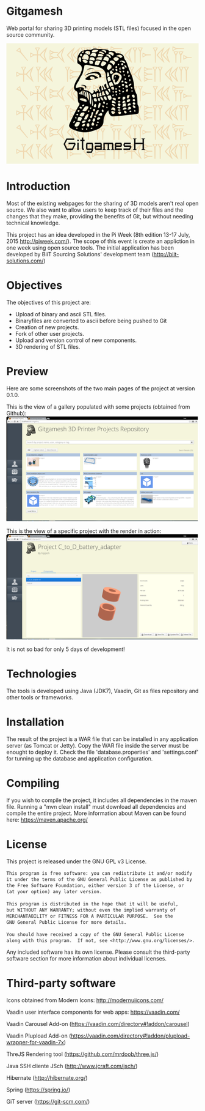 # Gitgamesh
Web portal for sharing 3D printing models (STL files) focused in the open source community.

![Gitgamesh logo](https://github.com/a-perez/Gitgamesh/blob/master/gitgamesh-gui/src/logo/gitgamesh-logo.png)

# Introduction

Most of the existing webpages for the sharing of 3D models aren't real open source. We also want to allow users to keep track of their files and the changes that they make, providing the benefits of Git, but without needing technical knowledge.

This project has an idea developed in the Pi Week (8th edition 13-17 July, 2015 http://piweek.com/). The scope of this event is create an appliction in one week using open source tools. The initial application has been developed by BiiT Sourcing Solutions' development team (http://biit-solutions.com/)

# Objectives
The objectives of this project are: 
* Upload of binary and ascii STL files.
* Binaryfiles are converted to ascii before being pushed to Git
* Creation of new projects.
* Fork of other user projects.
* Upload and version control of new components.
* 3D rendering of STL files.

# Preview
Here are some screenshots of the two main pages of the project at version 0.1.0. 

This is the view of a gallery populated with some projects (obtained from Github):
![Gallery Preview](https://github.com/a-perez/Gitgamesh/blob/master/gitgamesh-release/screenshots/Gallery.png)

This is the view of a specific project with the render in action:
![Project Preview](https://github.com/a-perez/Gitgamesh/blob/master/gitgamesh-release/screenshots/Project.png)

It is not so bad for only 5 days of development!

# Technologies

The tools is developed using Java (JDK7), Vaadin, Git as files repository and other tools or frameworks. 

# Installation

The result of the project is a WAR file that can be installed in any application server (as Tomcat or Jetty). Copy the WAR file inside the server must be enought to deploy it. Check the file 'database.properties' and 'settings.conf' for tunning up the database and application configuration. 

# Compiling
If you wish to compile the project, it includes all dependencies in the maven file. Running a "mvn clean install" must download all dependencies and compile the entire project. More information about Maven can be found here: https://maven.apache.org/

# License

This project is released under the GNU GPL v3 License. 

    This program is free software: you can redistribute it and/or modify
    it under the terms of the GNU General Public License as published by
    the Free Software Foundation, either version 3 of the License, or
    (at your option) any later version.

    This program is distributed in the hope that it will be useful,
    but WITHOUT ANY WARRANTY; without even the implied warranty of
    MERCHANTABILITY or FITNESS FOR A PARTICULAR PURPOSE.  See the
    GNU General Public License for more details.

    You should have received a copy of the GNU General Public License
    along with this program.  If not, see <http://www.gnu.org/licenses/>.
    
Any included software has its own license. Please consult the third-party software section for more information about individual licenses.

# Third-party software
Icons obtained from Modern Icons: http://modernuiicons.com/

Vaadin user interface components for web apps: https://vaadin.com/

Vaadin Carousel Add-on (https://vaadin.com/directory#!addon/carousel)

Vaadin Plupload Add-on (https://vaadin.com/directory#!addon/plupload-wrapper-for-vaadin-7x)

ThreJS Rendering tool (https://github.com/mrdoob/three.js/)

Java SSH cliente JSch (http://www.jcraft.com/jsch/)

Hibernate (http://hibernate.org/)

Spring (https://spring.io/)



GiT server (https://git-scm.com/)


